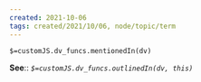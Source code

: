 ```yaml
---
created: 2021-10-06
tags: created/2021/10/06, node/topic/term
---
```

`$=customJS.dv_funcs.mentionedIn(dv)`




**See**:: 
*`$=customJS.dv_funcs.outlinedIn(dv, this)`*

